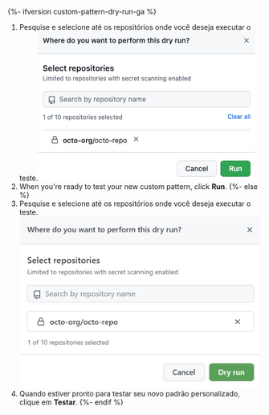 {%- ifversion custom-pattern-dry-run-ga %}
1. Pesquise e selecione até os repositórios onde você deseja executar o teste.![Captura de tela que mostra os repositórios selecionados para o teste](/assets/images/help/repository/secret-scanning-dry-run-custom-pattern-select-repo-only.png)
1. When you're ready to test your new custom pattern, click **Run**.
{%- else %}
1. Pesquise e selecione até os repositórios onde você deseja executar o teste.![Captura de tela que mostra os repositórios selecionados para o teste](/assets/images/help/repository/secret-scanning-dry-run-custom-pattern-select-repo.png)
1. Quando estiver pronto para testar seu novo padrão personalizado, clique em **Testar**.
{%- endif %}
